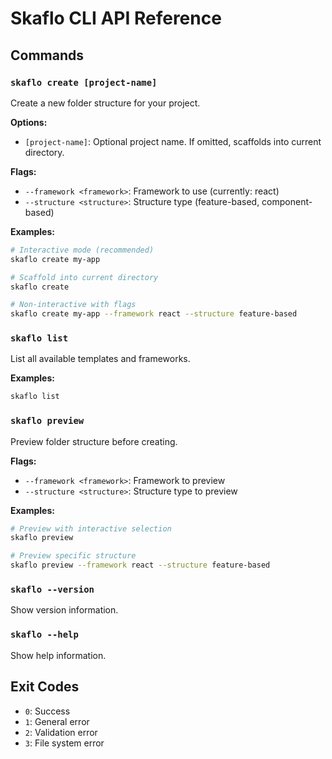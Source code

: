 # Skaflo CLI API Reference

## Commands

### `skaflo create [project-name]`

Create a new folder structure for your project.

**Options:**

- `[project-name]`: Optional project name. If omitted, scaffolds into current directory.

**Flags:**

- `--framework <framework>`: Framework to use (currently: react)
- `--structure <structure>`: Structure type (feature-based, component-based)

**Examples:**

```bash
# Interactive mode (recommended)
skaflo create my-app

# Scaffold into current directory
skaflo create

# Non-interactive with flags
skaflo create my-app --framework react --structure feature-based
```

### `skaflo list`

List all available templates and frameworks.

**Examples:**

```bash
skaflo list
```

### `skaflo preview`

Preview folder structure before creating.

**Flags:**

- `--framework <framework>`: Framework to preview
- `--structure <structure>`: Structure type to preview

**Examples:**

```bash
# Preview with interactive selection
skaflo preview

# Preview specific structure
skaflo preview --framework react --structure feature-based
```

### `skaflo --version`

Show version information.

### `skaflo --help`

Show help information.

## Exit Codes

- `0`: Success
- `1`: General error
- `2`: Validation error
- `3`: File system error
